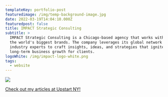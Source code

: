 ```yaml
---
templateKey: portfolio-post
featuredimage: /img/temp-background-image.jpg
date: 2022-03-19T14:04:10.000Z
featuredpost: false
title: IMPACT Strategic Consulting
subtitle: >
  IMPACT Strategic Consulting is a Chicago-based agency that works with some of
  the world's biggest brands. The company leverages its global network of
  industry experts to craft insights, ideas, and strategies that ignite
  long-term business growth for clients.
logoWhite: /img/impact-logo-white.png
tags:
  - website
---
```

![](/img/impact-feature.jpg)

[Check out my articles at Upstart NY!](https://www.upstartny.org/authors/james.aspx)